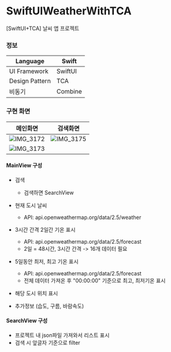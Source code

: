 # SwiftUIWeatherWithTCA
[SwiftUI+TCA] 날씨 앱 프로젝트

### 정보

| Language | Swift |
| --- | --- |
| UI Framework | SwiftUI |
| Design Pattern | TCA |
| 비동기 | Combine |

### 구현 화면

| 메인화면 | 검색화면 |
| --- | --- |
| ![IMG_3172](https://github.com/user-attachments/assets/01407908-2e7e-4011-aef0-9575cf885dc8) | ![IMG_3175](https://github.com/user-attachments/assets/4539c975-b52a-454b-aab4-f7642b543709) |
| ![IMG_3173](https://github.com/user-attachments/assets/af6e5164-93d2-4194-b8b1-eaceac16b13e) |  |

#### MainView 구성

-   검색
    -   검색하면 SearchView 
-   현재 도시 날씨
    -   API: api.openweathermap.org/data/2.5/weather
-   3시간 간격 2일간 기온 표시
    -   API: api.openweathermap.org/data/2.5/forecast
    -   2일 = 48시간, 3시간 간격 -> 16개 데이터 필요
-   5일동안 최저, 최고 기온 표시
    -   API: api.openweathermap.org/data/2.5/forecast
    -   전체 데이터 가져온 후 "00:00:00" 기준으로 최고, 최저기온 표시

-   해당 도시 위치 표시
-   추가정보 (습도, 구름, 바람속도)

#### SearchView 구성

-   프로젝트 내 json파일 가져와서 리스트 표시
-   검색 시 앞글자 기준으로 filter
